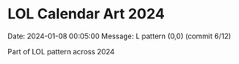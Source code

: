 # LOL Calendar Art 2024

Date: 2024-01-08 00:05:00
Message: L pattern (0,0) (commit 6/12)

Part of LOL pattern across 2024
